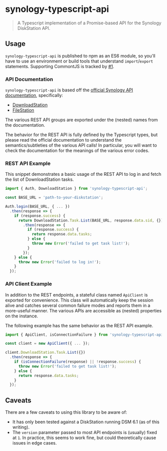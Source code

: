 # synology-typescript-api

> A Typescript implementation of a Promise-based API for the Synology DiskStation API.

## Usage

`synology-typescript-api` is published to npm as an ES6 module, so you'll have to use an environment or build tools that understand `import`/`export` statements. Supporting CommontJS is tracked by [#1](https://github.com/seansfkelley/synology-api/issues/1).

### API Documentation

`synology-typescript-api` is based off the [official Synology API documentation](https://www.synology.com/en-us/support/developer#tool), specifically:

- [DownloadStation](https://global.download.synology.com/download/Document/DeveloperGuide/Synology_Download_Station_Web_API.pdf)
- [FileStation](https://global.download.synology.com/download/Document/DeveloperGuide/Synology_File_Station_API_Guide.pdf)

The various REST API groups are exported under the (nested) names from the documentation.

The behavior for the REST API is fully defined by the Typescript types, but please read the official documentation to understand the semantics/subtleties of the various API calls! In particular, you will want to check the documentation for the meanings of the various error codes.

### REST API Example

This snippet demonstrates a basic usage of the REST API to log in and fetch the list of DownloadStation tasks.

```ts
import { Auth, DownloadStation } from 'synology-typescript-api';

const BASE_URL = 'path-to-your-diskstation';

Auth.login(BASE_URL, { ... })
  .then(response => {
    if (response.success) {
      return DownloadStation.Task.List(BASE_URL, response.data.sid, {})
        .then(response => {
          if (response.success) {
            return response.data.tasks;
          } else {
            throw new Error('failed to get task list!');
          }
        });
    } else {
      throw new Error('failed to log in!');
    }
  });
```

### API Client Example

In addition to the REST endpoints, a stateful class named `ApiClient` is exported for convenience. This class will automatically keep the session alive and catches several common failure modes and reports them in a more-useful manner. The various APIs are accessible as (nested) properties on the instance.

The following example has the same behavior as the REST API example.

```ts
import { ApiClient, isConnectionFailure } from 'synology-typescript-api';

const client = new ApiClient({ ... });

client.DownloadStation.Task.List({})
  .then(response => {
    if (isConnectionFailure(response) || !response.success) {
      throw new Error('failed to get task list!');
    } else {
      return response.data.tasks;
    }
  });
```

## Caveats

There are a few caveats to using this library to be aware of:

- It has only been tested against a DiskStation running DSM 6.1 (as of this writing).
- The `version` parameter passed to most API endpoints is (usually) fixed at `1`. In practice, this seems to work fine, but could theoretically cause issues in edge cases.
